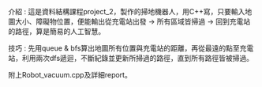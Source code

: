 <p>介紹 : 這是資料結構課程project_2，製作的掃地機器人，用C++寫，只要輸入地圖大小、障礙物位置，便能輸出從充電站出發 -> 所有區域皆掃過 -> 回到充電站的路徑，算是簡易的人工智慧。<p>
<p>技巧 : 先用queue & bfs算出地圖所有位置與充電站的距離，再從最遠的點至充電站，利用兩次dfs遞迴，不斷紀錄並更新所掃過的路徑，直到所有路徑皆被掃過。<p>
<p>附上Robot_vacuum.cpp及詳細report。<p>

